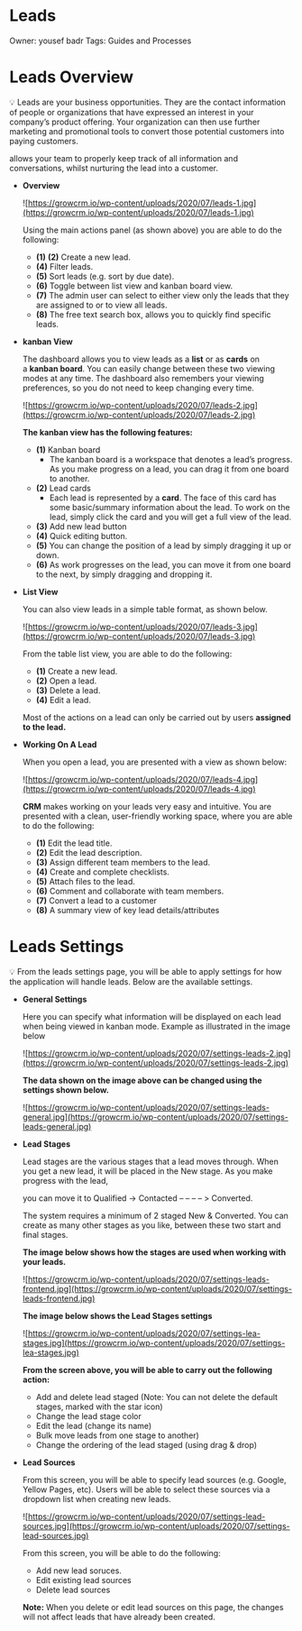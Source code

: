 # Leads

Owner: yousef badr
Tags: Guides and Processes

# **Leads Overview**

<aside>
💡 Leads are your business opportunities. They are the contact information of people or organizations that have expressed an interest in your company’s product offering. Your organization can then use further marketing and promotional tools to convert those potential customers into paying customers.

</aside>

allows your team to properly keep track of all information and conversations, whilst nurturing the lead into a customer.

- **Overview**
    
    ![https://growcrm.io/wp-content/uploads/2020/07/leads-1.jpg](https://growcrm.io/wp-content/uploads/2020/07/leads-1.jpg)
    
    Using the main actions panel (as shown above) you are able to do the following:
    
    - **(1)** **(2)** Create a new lead.
    - **(4)** Filter leads.
    - **(5)** Sort leads (e.g. sort by due date).
    - **(6)** Toggle between list view and kanban board view.
    - **(7)** The admin user can select to either view only the leads that they are assigned to or to view all leads.
    - **(8)** The free text search box, allows you to quickly find specific leads.
- **kanban View**
    
    The dashboard allows you to view leads as a **list** or as **cards** on a **kanban board**. You can easily change between these two viewing modes at any time. The dashboard also remembers your viewing preferences, so you do not need to keep changing every time.
    
    ![https://growcrm.io/wp-content/uploads/2020/07/leads-2.jpg](https://growcrm.io/wp-content/uploads/2020/07/leads-2.jpg)
    
    **The kanban view has the following features:**
    
    - **(1)** Kanban board
        - The kanban board is a workspace that denotes a lead’s progress. As you make progress on a lead, you can drag it from one board to another.
    - **(2)** Lead cards
        - Each lead is represented by a **card**. The face of this card has some basic/summary information about the lead. To work on the lead, simply click the card and you will get a full view of the lead.
    - **(3)** Add new lead button
    - **(4)** Quick editing button.
    - **(5)** You can change the position of a lead by simply dragging it up or down.
    - **(6)** As work progresses on the lead, you can move it from one board to the next, by simply dragging and dropping it.
- **List View**
    
    You can also view leads in a simple table format, as shown below.
    
    ![https://growcrm.io/wp-content/uploads/2020/07/leads-3.jpg](https://growcrm.io/wp-content/uploads/2020/07/leads-3.jpg)
    
    From the table list view, you are able to do the following:
    
    - **(1)** Create a new lead.
    - **(2)** Open a lead.
    - **(3)** Delete a lead.
    - **(4)** Edit a lead.
    
    Most of the actions on a lead can only be carried out by users **assigned to the lead.**
    
- **Working On A Lead**
    
    When you open a lead, you are presented with a view as shown below:
    
    ![https://growcrm.io/wp-content/uploads/2020/07/leads-4.jpg](https://growcrm.io/wp-content/uploads/2020/07/leads-4.jpg)
    
    **CRM** makes working on your leads very easy and intuitive. You are presented with a clean, user-friendly working space, where you are able to do the following:
    
    - **(1)** Edit the lead title.
    - **(2)** Edit the lead description.
    - **(3)** Assign different team members to the lead.
    - **(4)** Create and complete checklists.
    - **(5)** Attach files to the lead.
    - **(6)** Comment and collaborate with team members.
    - **(7)** Convert a lead to a customer
    - **(8)** A summary view of key lead details/attributes

# **Leads Settings**

<aside>
💡 From the leads settings page, you will be able to apply settings for how the application will handle leads. Below are the available settings.

</aside>

- **General Settings**
    
    Here you can specify what information will be displayed on each lead when being viewed in kanban mode. Example as illustrated in the image below
    
    ![https://growcrm.io/wp-content/uploads/2020/07/settings-leads-2.jpg](https://growcrm.io/wp-content/uploads/2020/07/settings-leads-2.jpg)
    
    **The data shown on the image above can be changed using the settings shown below.**
    
    ![https://growcrm.io/wp-content/uploads/2020/07/settings-leads-general.jpg](https://growcrm.io/wp-content/uploads/2020/07/settings-leads-general.jpg)
    
- **Lead Stages**
    
    Lead stages are the various stages that a lead moves through. When you get a new lead, it will be placed in the New stage. As you make progress with the lead, 
    
    you can move it to Qualified -> Contacted – – – – > Converted.
    
    The system requires a minimum of 2 staged New & Converted. You can create as many other stages as you like, between these two start and final stages.
    
    **The image below shows how the stages are used when working with your leads.**
    
    ![https://growcrm.io/wp-content/uploads/2020/07/settings-leads-frontend.jpg](https://growcrm.io/wp-content/uploads/2020/07/settings-leads-frontend.jpg)
    
    **The image below shows the Lead Stages settings**
    
    ![https://growcrm.io/wp-content/uploads/2020/07/settings-lea-stages.jpg](https://growcrm.io/wp-content/uploads/2020/07/settings-lea-stages.jpg)
    
    **From the screen above, you will be able to carry out the following action:**
    
    - Add and delete lead staged (Note: You can not delete the default stages, marked with the star icon)
    - Change the lead stage color
    - Edit the lead (change its name)
    - Bulk move leads from one stage to another)
    - Change the ordering of the lead staged (using drag & drop)
- **Lead Sources**
    
    From this screen, you will be able to specify lead sources (e.g. Google, Yellow Pages, etc). Users will be able to select these sources via a dropdown list when creating new leads.
    
    ![https://growcrm.io/wp-content/uploads/2020/07/settings-lead-sources.jpg](https://growcrm.io/wp-content/uploads/2020/07/settings-lead-sources.jpg)
    
    From this screen, you will be able to do the following:
    
    - Add new lead soruces.
    - Edit existing lead sources
    - Delete lead sources
    
    **Note:** When you delete or edit lead sources on this page, the changes will not affect leads that have already been created.